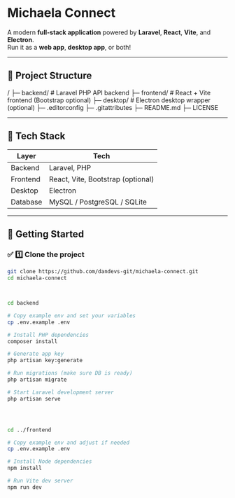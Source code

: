 ﻿# Michaela Connect

A modern **full-stack application** powered by **Laravel**, **React**, **Vite**, and **Electron**.  
Run it as a **web app**, **desktop app**, or both!

---

## 📂 Project Structure

/
├─ backend/ # Laravel PHP API backend
├─ frontend/ # React + Vite frontend (Bootstrap optional)
├─ desktop/ # Electron desktop wrapper (optional)
├─ .editorconfig
├─ .gitattributes
├─ README.md
├─ LICENSE

---

## 🧩 Tech Stack

| Layer    | Tech                              |
| -------- | --------------------------------- |
| Backend  | Laravel, PHP                      |
| Frontend | React, Vite, Bootstrap (optional) |
| Desktop  | Electron                          |
| Database | MySQL / PostgreSQL / SQLite       |

---

## 🚀 Getting Started

### ✅ 1️⃣ Clone the project

```bash
git clone https://github.com/dandevs-git/michaela-connect.git
cd michaela-connect



cd backend

# Copy example env and set your variables
cp .env.example .env

# Install PHP dependencies
composer install

# Generate app key
php artisan key:generate

# Run migrations (make sure DB is ready)
php artisan migrate

# Start Laravel development server
php artisan serve




cd ../frontend

# Copy example env and adjust if needed
cp .env.example .env

# Install Node dependencies
npm install

# Run Vite dev server
npm run dev




```
